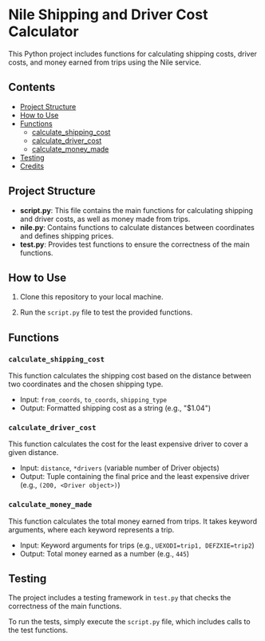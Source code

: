 # Nile Shipping and Driver Cost Calculator

This Python project includes functions for calculating shipping costs, driver costs, and money earned from trips using the Nile service.

## Contents
- [Project Structure](#project-structure)
- [How to Use](#how-to-use)
- [Functions](#functions)
  - [calculate_shipping_cost](#calculate_shipping_cost)
  - [calculate_driver_cost](#calculate_driver_cost)
  - [calculate_money_made](#calculate_money_made)
- [Testing](#testing)
- [Credits](#credits)

## Project Structure

- **script.py**: This file contains the main functions for calculating shipping and driver costs, as well as money made from trips.
- **nile.py**: Contains functions to calculate distances between coordinates and defines shipping prices.
- **test.py**: Provides test functions to ensure the correctness of the main functions.

## How to Use

1. Clone this repository to your local machine.

2. Run the `script.py` file to test the provided functions.

## Functions

### `calculate_shipping_cost`

This function calculates the shipping cost based on the distance between two coordinates and the chosen shipping type.

- Input: `from_coords`, `to_coords`, `shipping_type`
- Output: Formatted shipping cost as a string (e.g., "$1.04")

### `calculate_driver_cost`

This function calculates the cost for the least expensive driver to cover a given distance.

- Input: `distance`, `*drivers` (variable number of Driver objects)
- Output: Tuple containing the final price and the least expensive driver (e.g., `(200, <Driver object>)`)

### `calculate_money_made`

This function calculates the total money earned from trips. It takes keyword arguments, where each keyword represents a trip.

- Input: Keyword arguments for trips (e.g., `UEXODI=trip1, DEFZXIE=trip2`)
- Output: Total money earned as a number (e.g., `445`)

## Testing

The project includes a testing framework in `test.py` that checks the correctness of the main functions.

To run the tests, simply execute the `script.py` file, which includes calls to the test functions.
